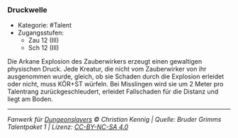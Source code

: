 <!---
Dies ist ein Fanwerk für DUNGEONSLAYERS © von Christian Kennig

Quellen:      [Bruder Grimms Talentpaket 1](https://www.f-space.de/ds4/downloads.html)
              [Talentbeschreibungen](https://www.f-space.de/ds4/tools-talentcards.html)
License:      [CC-BY-NC-SA 4.0](https://creativecommons.org/licenses/by-nc-sa/4.0/deed.de)
Richtlinien:  [Fanwerkrichtlinien](https://www.dungeonslayers.net/fanwerk-richtlinien/)
Autor:        Zauberlehrling
-->

### Druckwelle

- Kategorie: #Talent
- Zugangsstufen:
  - Zau 12 (III)
  - Sch 12 (III)

Die Arkane Explosion des Zauberwirkers erzeugt einen gewaltigen physischen Druck. Jede Kreatur, die nicht vom Zauberwirker von ihr ausgenommen wurde, gleich, ob sie Schaden durch die Explosion erleidet oder nicht, muss KÖR+ST würfeln. Bei Misslingen wird sie um 2 Meter pro Talentrang zurückgeschleudert, erleidet Fallschaden für die Distanz und liegt am Boden.

---

_Fanwerk für [Dungeonslayers](https://www.dungeonslayers.net/) © Christian Kennig | Quelle: Bruder Grimms Talentpaket 1 | Lizenz: [CC-BY-NC-SA 4.0](https://creativecommons.org/licenses/by-nc-sa/4.0/deed.de)_

